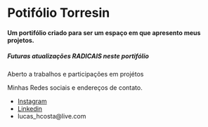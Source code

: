 <H1>Potifólio Torresin</H1>
<h4>Um portifólio criado para ser um espaço em que apresento meus projetos.</h4>
<h5>Futuras atualizações RADICAIS neste portifólio</h5>
<p>Aberto a trabalhos e participações em projétos</p>
Minhas Redes sociais e endereços de contato.
<ul>
<li><a href='https://www.instagram.com/lucas_torresin/'>Instagram</a></li>
<li><a href='https://www.linkedin.com/in/lucas-torresin-0052b9207/'>Linkedin</a></li>
<li>lucas_hcosta@live.com</li>
</ul>
